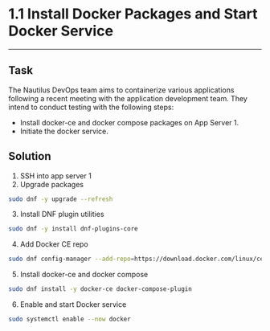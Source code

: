 # 1.1 Install Docker Packages and Start Docker Service
---
## Task
The Nautilus DevOps team aims to containerize various applications following a recent meeting with the application development team. They intend to conduct testing with the following steps:
  
* Install docker-ce and docker compose packages on App Server 1.  
* Initiate the docker service.  
## Solution
1. SSH into app server 1
2. Upgrade packages
```bash
sudo dnf -y upgrade --refresh
```
3. Install DNF plugin utilities
```bash
sudo dnf -y install dnf-plugins-core
```
4. Add Docker CE repo
```bash
sudo dnf config-manager --add-repo=https://download.docker.com/linux/centos/docker-ce.repo
```
5. Install docker-ce and docker compose
```bash
sudo dnf install -y docker-ce docker-compose-plugin
```
6. Enable and start Docker service
```bash
sudo systemctl enable --now docker
```
